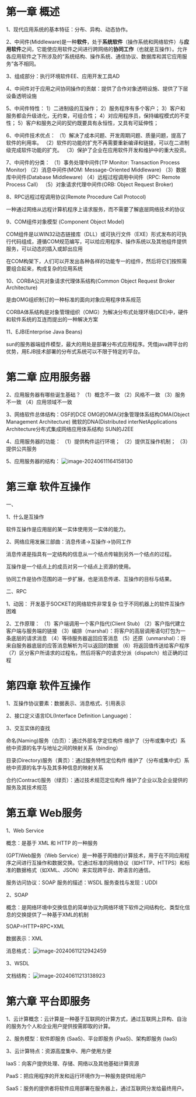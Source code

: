 # 第一章 概述

1、现代应用系统的基本特征：分布、异构、动态协作。

2、中间件(Middleware)是一种**软件**，处于**系统软件**（操作系统和网络软件）与**应用软件**之间，它能使应用软件之间进行跨网络的**协同工作**（也就是互操作）。允许各应用软件之下所涉及的“系统结构、操作系统、通信协议、数据库和其它应用服务”各不相同。

3、组成部分：执行环境软件EE、应用开发工具AD

4、中间件对于应用之间协同操作的贡献：提供了合作对象透明设施、提供了下层设备透明设施

5、中间件特性：
1）二进制级的互操作；
2）服务程序有多个客户；
3）客户和服务都会升级进化，无约束，可组合性；
4）对应用程序员，保持编程模式的不变性；
5）客户和服务之间的契约既要具有永恒性，又具有可延伸性；

6、中间件技术优点：
（1）解决了成本问题、开发周期问题、质量问题，提高了软件的利用率。
（2）软件的功能的扩充不再需要重新编译和链接，可以在二进制级完成软件功能的扩充。
（3）保护了企业在应用软件开发和维护中的重大投资。

7、中间件的分类：
（1）事务处理中间件(TP Monitor: Transaction Process Monitor)
（2）消息中间件(MOM: Message-Oriented Middleware) 
（3）数据库中间件(Database Middleware) 
（4）远程过程调用中间件（RPC: Remote Process Call）
（5）对象请求代理中间件(ORB: Object Request Broker) 

8、RPC远程过程调用协议(Remote Procedure Call Protocol)

一种通过网络从远程计算机程序上请求服务，而不需要了解底层网络技术的协议

9、COM组件对象模型 (Component Object Model)

COM组件是以WIN32动态链接库（DLL）或可执行文件（EXE）形式发布的可执行代码组成，遵循COM规范编写，可以给应用程序、操作系统以及其他组件提供服务，可以动态的插入或卸出应用

在COM构架下，人们可以开发出各种各样的功能专一的组件，然后将它们按照需要组合起来，构成复杂的应用系统

10、CORBA公共对象请求代理体系结构(Common Object Request Broker Architecture)

是由OMG组织制订的一种标准的面向对象应用程序体系规范

CORBA体系结构是对象管理组织（OMG）为解决分布式处理环境(DCE)中，硬件和软件系统的互连而提出的一种解决方案 

11、EJB(Enterprise Java Beans)

sun的服务器端组件模型，最大的用处是部署分布式应用程序。凭借java跨平台的优势，用EJB技术部署的分布式系统可以不限于特定的平台。

# 第二章 应用服务器

2、应用服务器有哪些诞生基础？
（1）概念不一致
（2）风格不一致
（3）服务不一致
（4）应用领域不一致

3、网络软件总体结构：OSF的DCE
OMG的OMA(对象管理体系结构OMA(Object Management Architecture)
微软的DNA(Distributed interNetApplications Architecture分布式集成网络应用体系结构)
SUN的J2EE

4、应用服务器的功能：
（1）提供构件运行环境；
（2）提供互操作机制；
（3）提供公共服务 

5、应用服务器的结构：
![image-20240611164158130](C:\Users\CC507\AppData\Roaming\Typora\typora-user-images\image-20240611164158130.png)

# 第三章 软件互操作

一、

1、什么是互操作

软件互操作是应用层的某一实体使用另一实体的能力。

2、网络应用发展三部曲：消息传递->互操作->协同工作

消息传递是指具有一定结构的信息从一个结点传输到另外一个结点的过程。

互操作是一个结点上的成员对另一个结点上资源的使用。

协同工作是协作范围的进一步扩展，也是消息传递、互操作的目标与结果。

二、RPC

1、动因：
开发基于SOCKET的网络软件非常复杂
位于不同机器上的软件互操作困难

2、工作原理：
（1）客户端调用一个客户指代(Client Stub)
（2）客户指代建立客户端与服务端的链接
（3）编排（marshal）：将客户的高层调用语句打包为一条底层的请求消息
（4）等待服务器返回应答消息
（5）还原（unmarshal）：将来自服务器底层的应答消息解析为可以返回的数据
（6）将返回值传送给客户程序
（7）区分客户所请求的过程名，然后将客户的请求分派（dispatch）给正确的过程

# 第四章 软件互操作

1、互操作协议要素：数据表示、消息格式、引用表示

2、接口定义语言IDL(Interface Definition Language)：

3、交互实体的查找

命名(Naming)服务（白页）：通过外部名字定位构件
维护了（分布或集中式）系统中资源的名字与地址之间的映射关系（binding）

目录(Directory)服务（黄页）：通过服务特性定位构件
维护了（分布或集中式）系统中资源的名字与及其多种信息的映射关系

合约(Contract)服务（绿页）：通过技术规范定位构件
维护了企业以及企业提供的服务及其技术规范

# 第五章 Web服务

1、Web Service

概念：是基于 XML 和 HTTP 的一种服务

(GPT)Web服务（Web Service）是一种基于网络的计算技术，用于在不同应用程序之间进行互操作和数据交换。它通过标准的网络协议（如HTTP、HTTPS）和标准的数据格式（如XML、JSON）来实现跨平台、跨语言的通信。

服务访问协议：SOAP
服务的描述：WSDL
服务查找与发现：UDDI

2、SOAP

概念：是网络环境中交换信息的简单协议为网络环境下软件之间结构化、类型化信息的交换提供了一种基于XML的机制

SOAP=HTTP+RPC+XML

数据表示：XML

消息格式：
![image-20240611212942459](C:\Users\CC507\AppData\Roaming\Typora\typora-user-images\image-20240611212942459.png)

3、WSDL

文档结构：
![image-20240611213138923](C:\Users\CC507\AppData\Roaming\Typora\typora-user-images\image-20240611213138923.png)

# 第六章 平台即服务

1、云计算概念：云计算是一种基于互联网的计算方式，通过互联网上异构、自治的服务为个人和企业用户提供按需即取的计算。

2、服务模型：软件即服务 (SaaS)、平台即服务 (PaaS)、架构即服务 (IaaS)

3、云计算特点：资源高度集中、用户使用方便

IaaS：向客户提供处理、存储、网络以及其他基础计算资源

PaaS：把应用程序的开发和运行环境作为一种服务提供给用户

SaaS：服务的提供者将软件应用部署在服务器上，通过互联网分发给最终用户。